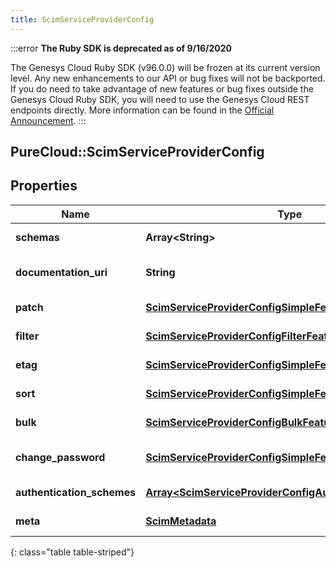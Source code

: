 ```yaml
---
title: ScimServiceProviderConfig
---
```


:::error
**The Ruby SDK is deprecated as of 9/16/2020**

The Genesys Cloud Ruby SDK (v96.0.0) will be frozen at its current version level. Any new enhancements to our API or bug fixes will not be backported. If you do need to take advantage of new features or bug fixes outside the Genesys Cloud Ruby SDK, you will need to use the Genesys Cloud REST endpoints directly. More information can be found in the [Official Announcement](https://developer.mypurecloud.com/forum/t/announcement-genesys-cloud-ruby-sdk-end-of-life/8850).
:::


## PureCloud::ScimServiceProviderConfig

## Properties

|Name | Type | Description | Notes|
|------------ | ------------- | ------------- | -------------|
| **schemas** | **Array&lt;String&gt;** | The list of supported schemas. | [optional] |
| **documentation_uri** | **String** | The HTTP-addressable URL that points to the service provider&#39;s documentation. | [optional] |
| **patch** | [**ScimServiceProviderConfigSimpleFeature**](ScimServiceProviderConfigSimpleFeature.html) | The \&quot;patch\&quot; configuration options. | [optional] |
| **filter** | [**ScimServiceProviderConfigFilterFeature**](ScimServiceProviderConfigFilterFeature.html) | The \&quot;filter\&quot; configuration options. | [optional] |
| **etag** | [**ScimServiceProviderConfigSimpleFeature**](ScimServiceProviderConfigSimpleFeature.html) | The \&quot;etag\&quot; configuration options. | [optional] |
| **sort** | [**ScimServiceProviderConfigSimpleFeature**](ScimServiceProviderConfigSimpleFeature.html) | The \&quot;sort\&quot; configuration options. | [optional] |
| **bulk** | [**ScimServiceProviderConfigBulkFeature**](ScimServiceProviderConfigBulkFeature.html) | The \&quot;bulk\&quot; configuration options. | [optional] |
| **change_password** | [**ScimServiceProviderConfigSimpleFeature**](ScimServiceProviderConfigSimpleFeature.html) | The \&quot;changePassword\&quot; configuration options. | [optional] |
| **authentication_schemes** | [**Array&lt;ScimServiceProviderConfigAuthenticationScheme&gt;**](ScimServiceProviderConfigAuthenticationScheme.html) | The list of supported authentication schemes. | [optional] |
| **meta** | [**ScimMetadata**](ScimMetadata.html) | The metadata of the SCIM resource. | [optional] |
{: class="table table-striped"}


